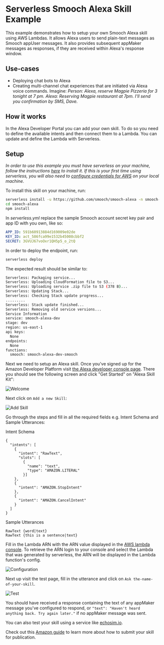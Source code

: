 <!--
title: AWS Serverless Smooch Alexa Skill example in NodeJS
description: This example demonstrates how to setup your own Smooch Alexa skill using AWS Lambdas.
layout: Doc
-->

# Serverless Smooch Alexa Skill Example

This example demonstrates how to setup your own Smooch Alexa skill using AWS Lambdas. It allows Alexa users to send plain-text messages as Smooch appUser messages. It also provides subsequent appMaker messages as responses, if they are received within Alexa's response window. 

## Use-cases

- Deploying chat bots to Alexa
- Creating multi-channel chat experiences that are initiated via Alexa voice commands. Imagine: _Person: Alexa, reserve Magpie Pizzeria for 3 tonight at 7 pm. Alexa: Reserving Magpie restaurant at 7pm. I'll send you confirmation by SMS, Dave._

## How it works

In the Alexa Developer Portal you can add your own skill. To do so you need to define the available intents and then connect them to a Lambda. You can update and define the Lambda with Serverless.

## Setup

_In order to use this example you must have serverless on your machine, follow the instructions [here](https://github.com/serverless/serverless) to install it. If this is your first time using serverless, you will also need to [configure credentials for AWS](https://serverless.com/framework/docs/providers/aws/guide/credentials/) on your local machine._

To install this skill on your machine, run:

```bash
serverless install -u https://github.com/smooch/smooch-alexa -n smooch-alexa
cd smooch-alexa
npm install
```

In _serverless.yml_ replace the sample Smooch account secret key pair and app ID with you own, like so:

```yaml
APP_ID: 591b60913884d169009e02de
KEY_ID: act_586fca99e1532b45008cbbf2
SECRET: 3GVUJ67voOxr1QH5p5_o_2tQ
```

In order to deploy the endpoint, run:

```bash
serverless deploy
```

The expected result should be similar to:

```bash
Serverless: Packaging service...
Serverless: Uploading CloudFormation file to S3...
Serverless: Uploading service .zip file to S3 (378 B)...
Serverless: Updating Stack...
Serverless: Checking Stack update progress...
.........
Serverless: Stack update finished...
Serverless: Removing old service versions...
Service Information
service: smooch-alexa-dev
stage: dev
region: us-east-1
api keys:
  None
endpoints:
  None
functions:
  smooch: smooch-alexa-dev-smooch

```

Next we need to setup an Alexa skill. Once you've signed up for the Amazon Developer Platform visit [the Alexa developer console page](https://developer.amazon.com/edw/home.html). There you should see the following screen and click "Get Started" on "Alexa Skill Kit":

![Welcome](https://cloud.githubusercontent.com/assets/223045/21183285/8403b37c-c207-11e6-89c0-d36582010af8.png)

Next click on `Add a new Skill`:

![Add Skill](https://cloud.githubusercontent.com/assets/223045/21183286/84051262-c207-11e6-8422-945b6b45e83b.png)

Go through the steps and fill in all the required fields e.g. Intent Schema and Sample Utterances:

Intent Schema
```
{
  "intents": [
    {
      "intent": "RawText",
      "slots": [
        {
          "name": "text",
          "type": "AMAZON.LITERAL"
        }]
    },
    {
      "intent": "AMAZON.StopIntent"
    },
    {
      "intent": "AMAZON.CancelIntent"
    }
  ]
}
```

Sample Utterances
```
RawText {word|text}
RawText {this is a sentence|text}
```

Fill in the Lambda ARN with the ARN value displayed in the [AWS lambda console](https://console.aws.amazon.com/lambda). To retrieve the ARN login to your console and select the Lambda that was generated by serverless, the ARN will be displayed in the Lambda function's config.

![Configuration](https://cloud.githubusercontent.com/assets/223045/21183281/83f17086-c207-11e6-89b7-2f6d96ac559c.png)

Next up visit the test page, fill in the utterance and click on `Ask the-name-of-your-skill`.

![Test](https://cloud.githubusercontent.com/assets/223045/21185805/78c1df06-c212-11e6-9cf9-ce44edc30cdd.gif)

You should have received a response containing the text of any appMaker message you've configured to respond, or `"text": "Haven't heard anything back. Try again later."` if no appMaker message was sent.

You can also test your skill using a service like [echosim.io](https://echosim.io/).

Check out this [Amazon guide](https://developer.amazon.com/public/solutions/alexa/alexa-skills-kit/overviews/steps-to-build-a-custom-skill#your-skill-is-published-now-what) to learn more about how to submit your skill for publication.
